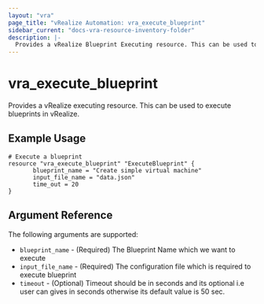 ```yaml
---
layout: "vra"
page_title: "vRealize Automation: vra_execute_blueprint"
sidebar_current: "docs-vra-resource-inventory-folder"
description: |-
  Provides a vRealize Blueprint Executing resource. This can be used to execute blueprint in vRealize.
---
```


# vra\_execute\_blueprint

Provides a vRealize executing resource. This can be used to execute blueprints in vRealize.

## Example Usage

```hcl
# Execute a blueprint
resource "vra_execute_blueprint" "ExecuteBlueprint" {
       blueprint_name = "Create simple virtual machine"
       input_file_name = "data.json"
       time_out = 20
}
```

## Argument Reference

The following arguments are supported:

* `blueprint_name` - (Required) The Blueprint Name which we want to execute
* `input_file_name` - (Required) The configuration file which is required to execute blueprint
* `timeout` - (Optional) Timeout should be in seconds and its optional i.e user can gives in seconds 
 otherwise its default value is 50 sec.